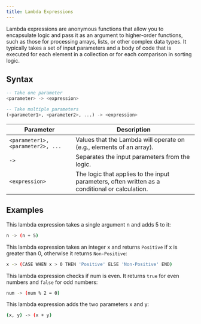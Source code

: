 ```yaml
---
title: Lambda Expressions
---
```


Lambda expressions are anonymous functions that allow you to encapsulate logic and pass it as an argument to higher-order functions, such as those for processing arrays, lists, or other complex data types. It typically takes a set of input parameters and a body of code that is executed for each element in a collection or for each comparison in sorting logic.

## Syntax

```sql
-- Take one parameter
<parameter> -> <expression>

-- Take multiple parameters
(<parameter1>, <parameter2>, ...) -> <expression>
```

| Parameter                         | Description                                                                                    |
|-----------------------------------|------------------------------------------------------------------------------------------------|
| `<parameter1>, <parameter2>, ...` | Values that the Lambda will operate on (e.g., elements of an array).                           |
| `->`                              | Separates the input parameters from the logic.                                                 |
| `<expression>`                    | The logic that applies to the input parameters, often written as a conditional or calculation. |

## Examples

This lambda expression takes a single argument n and adds 5 to it:

```bash
n -> (n + 5)
```

This lambda expression takes an integer x and returns `Positive` if x is greater than 0, otherwise it returns `Non-Positive`:

```bash
x -> (CASE WHEN x > 0 THEN 'Positive' ELSE 'Non-Positive' END)
```

This lambda expression checks if num is even. It returns `true` for even numbers and `false` for odd numbers:

```bash
num -> (num % 2 = 0)
```

This lambda expression adds the two parameters x and y:

```bash
(x, y) -> (x + y)
```